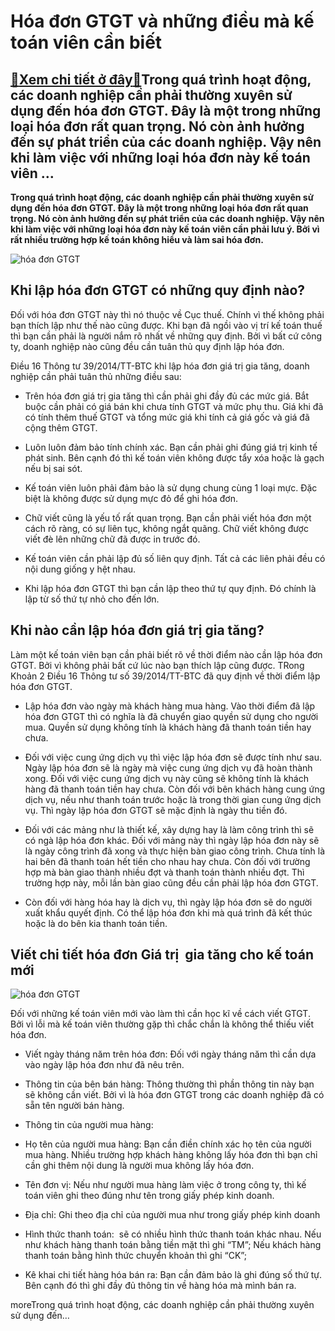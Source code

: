 Hóa đơn GTGT và những điều mà kế toán viên cần biết
===================================================

[:gift:Xem chi tiết ở đây:gift:](https://hddtvn.com/hoa-don-gtgt-va-nhung-dieu-ma-ke-toan-vien-can-biet/)Trong quá trình hoạt động, các doanh nghiệp cần phải thường xuyên sử dụng đến hóa đơn GTGT. Đây là một trong những loại hóa đơn rất quan trọng. Nó còn ảnh hưởng đến sự phát triển của các doanh nghiệp. Vậy nên khi làm việc với những loại hóa đơn này kế toán viên …
-----------------------------------------------------------------------------------------------------------------------------------------------------------------------------------------------------------------------------------------------------------------------

**Trong quá trình hoạt động, các doanh nghiệp cần phải thường xuyên sử dụng đến hóa đơn GTGT. Đây là một trong những loại hóa đơn rất quan trọng. Nó còn ảnh hưởng đến sự phát triển của các doanh nghiệp. Vậy nên khi làm việc với những loại hóa đơn này kế toán viên cần phải lưu ý. Bởi vì rất nhiều trường hợp kế toán không hiểu và làm sai hóa đơn.**


![hóa đơn GTGT](https://hddtvn.com/wp-content/uploads/2021/01/hoa-don-2.jpg)


Khi lập hóa đơn GTGT có những quy định nào?
-------------------------------------------


Đối với hóa đơn GTGT này thì nó thuộc về Cục thuế. Chính vì thế không phải bạn thích lập như thế nào cũng được. Khi bạn đã ngồi vào vị trí kế toán thuế thì bạn cần phải là người nắm rõ nhất về những quy định. Bởi vì bất cứ công ty, doanh nghiệp nào cũng đều cần tuân thủ quy định lập hóa đơn.


Điều 16 Thông tư 39/2014/TT-BTC khi lập hóa đơn giá trị gia tăng, doanh nghiệp cần phải tuân thủ những điều sau:




* Trên hóa đơn giá trị gia tăng thì cần phải ghi đầy đủ các mức giá. Bắt buộc cần phải có giá bán khi chưa tính GTGT và mức phụ thu. Giá khi đã có tính thêm thuế GTGT và tổng mức giá khi tính cả giá gốc và giá đã cộng thêm GTGT.

* Luôn luôn đảm bảo tính chính xác. Bạn cần phải ghi đúng giá trị kinh tế phát sinh. Bên cạnh đó thì kế toán viên không được tẩy xóa hoặc là gạch nếu bị sai sót.

* Kế toán viên luôn phải đảm bảo là sử dụng chung cùng 1 loại mực. Đặc biệt là không được sử dụng mực đỏ để ghi hóa đơn.

* Chữ viết cũng là yếu tố rất quan trọng. Bạn cần phải viết hóa đơn một cách rõ ràng, có sự liên tục, không ngắt quãng. Chữ viết không được viết đè lên những chữ đã được in trước đó.

* Kế toán viên cần phải lập đủ số liên quy định. Tất cả các liên phải đều có nội dung giống y hệt nhau.

* Khi lập hóa đơn GTGT thì bạn cần lập theo thứ tự quy định. Đó chính là lập từ số thứ tự nhỏ cho đến lớn.



Khi nào cần lập hóa đơn giá trị gia tăng?
-----------------------------------------


Làm một kế toán viên bạn cần phải biết rõ về thời điểm nào cần lập hóa đơn GTGT. Bởi vì không phải bất cứ lúc nào bạn thích lập cũng được. TRong Khoản 2 Điều 16 Thông tư số 39/2014/TT-BTC đã quy định về thời điểm lập hóa đơn GTGT.




* Lập hóa đơn vào ngày mà khách hàng mua hàng. Vào thời điểm đã lập hóa đơn GTGT thì có nghĩa là đã chuyển giao quyền sử dụng cho người mua. Quyền sử dụng không tính là khách hàng đã thanh toán tiền hay chưa.

* Đối với việc cung ứng dịch vụ thì việc lập hóa đơn sẽ được tính như sau. Ngày lập hóa đơn sẽ là ngày mà việc cung ứng dịch vụ đã hoàn thành xong. Đối với việc cung ứng dịch vụ này cũng sẽ không tính là khách hàng đã thanh toán tiền hay chưa. Còn đối với bên khách hàng cung ứng dịch vụ, nếu như thanh toán trước hoặc là trong thời gian cung ứng dịch vụ. Thì ngày lập hóa đơn GTGT sẽ mặc định là ngày thu tiền đó.

* Đối với các mảng như là thiết kế, xây dựng hay là làm công trình thì sẽ có ngà lập hóa đơn khác. Đối với mảng này thì ngày lập hóa đơn này sẽ là ngày công trình đã xong và thực hiện bàn giao công trình. Chưa tính là hai bên đã thanh toán hết tiền cho nhau hay chưa. Còn đối với trường hợp mà bàn giao thành nhiều đợt và thanh toán thành nhiều đợt. Thì trường hợp này, mỗi lần bàn giao cũng đều cần phải lập hóa đơn GTGT.

* Còn đối với hàng hóa hay là dịch vụ, thì ngày lập hóa đơn sẽ do người xuất khẩu quyết định. Có thể lập hóa đơn khi mà quá trình đã kết thúc hoặc là do bên kia thanh toán tiền.



Viết chi tiết hóa đơn Giá trị  gia tăng cho kế toán mới
-------------------------------------------------------


![hóa đơn GTGT](https://hddtvn.com/wp-content/uploads/2021/01/3-kinh-nghiem-vang-de-tro-thanh-ke-toan-vien-chuyen-nghiep2.jpg)


Đối với những kế toán viên mới vào làm thì cần học kĩ về cách viết GTGT. Bởi vì lỗi mà kế toán viên thường gặp thì chắc chắn là không thể thiếu viết hóa đơn.




* Viết ngày tháng năm trên hóa đơn: Đối với ngày tháng năm thì cần dựa vào ngày lập hóa đơn như đã nêu trên.

* Thông tin của bên bán hàng: Thông thường thì phần thông tin này bạn sẽ không cần viết. Bởi vì là hóa đơn GTGT trong các doanh nghiệp đã có sẵn tên người bán hàng.

* Thông tin của người mua hàng:



+ Họ tên của người mua hàng: Bạn cần điền chính xác họ tên của người mua hàng. Nhiều trường hợp khách hàng không lấy hóa đơn thì bạn chỉ cần ghi thêm nội dung là người mua không lấy hóa đơn.


+ Tên đơn vị: Nếu như người mua hàng làm việc ở trong công ty, thì kế toán viên ghi theo đúng như tên trong giấy phép kinh doanh.


+ Địa chỉ: Ghi theo địa chỉ của người mua như trong giấy phép kinh doanh


+ Hình thức thanh toán:  sẽ có nhiều hình thức thanh toán khác nhau. Nếu như khách hàng thanh toán bằng tiền mặt thì ghi “TM”; Nếu khách hàng thanh toán bằng hình thức chuyển khoản thì ghi “CK”;




* Kê khai chi tiết hàng hóa bán ra: Bạn cần đảm bảo là ghi đúng số thứ tự. Bên cạnh đó thì ghi đầy đủ thông tin về hàng hóa mà mình bán ra.



moreTrong quá trình hoạt động, các doanh nghiệp cần phải thường xuyên sử dụng đến…

